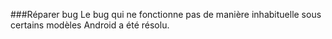 ###Réparer bug
Le bug qui ne fonctionne pas de manière inhabituelle sous certains modèles Android a été résolu.